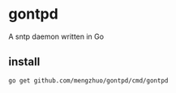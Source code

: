 # gontpd

A sntp daemon written in Go

## install
```
go get github.com/mengzhuo/gontpd/cmd/gontpd
```
